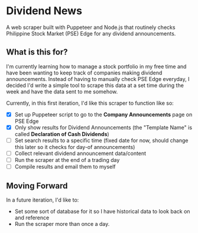# Dividend News
A web scraper built with Puppeteer and Node.js that routinely checks Philippine Stock Market (PSE) Edge for any dividend announcements.

## What is this for?
I'm currently learning how to manage a stock portfolio in my free time and have been wanting to keep track of companies making dividend announcements. Instead of having to manually check PSE Edge everyday, I decided I'd write a simple tool to scrape this data at a set time during the week and have the data sent to me somehow.

Currently, in this first iteration, I'd like this scraper to function like so:
- [x] Set up Puppeteer script to go to the **Company Announcements** page on PSE Edge
- [x] Only show results for Dividend Announcements (the "Template Name" is called **Declaration of Cash Dividends**)
- [ ] Set search results to a specific time (fixed date for now, should change this later so it checks for day-of announcements)
- [ ] Collect relevant dividend announcement data/content
- [ ] Run the scraper at the end of a trading day
- [ ] Compile results and email them to myself

## Moving Forward
In a future iteration, I'd like to:
- Set some sort of database for it so I have historical data to look back on and reference
- Run the scraper more than once a day.